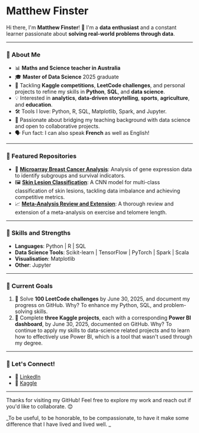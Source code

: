 # Matthew Finster

Hi there, I'm **Matthew Finster**! 👋 I'm a **data enthusiast** and a constant learner passionate about **solving real-world problems through data**. 

---

### 🚀 About Me
- 📊 **Maths and Science teacher in Australia**
- 🎓 **Master of Data Science** 2025 graduate
- 🌱 Tackling **Kaggle competitions**, **LeetCode challenges**, and personal projects to refine my skills in **Python**, **SQL**, and **data science**.
- 💡 Interested in **analytics**, **data-driven storytelling**, **sports**, **agriculture**, and **education**.
- 🛠️ Tools I love: Python, R, SQL, Matplotlib, Spark, and Jupyter.
- 🌟 Passionate about bridging my teaching background with data science and open to collaborative projects.
- 🗣️ Fun fact: I can also speak **French** as well as English!

---

### 📂 Featured Repositories
- 🔬 **[Microarray Breast Cancer Analysis](https://github.com/MatthewFinster/BreastCancerSubtypeAnalysis)**: Analysis of gene expression data to identify subgroups and survival indicators.
- 🖼️ **[Skin Lesion Classification](https://github.com/MatthewFinster/SkinLesionCNNClassification)**: A CNN model for multi-class classification of skin lesions, tackling data imbalance and achieving competitive metrics.
- 📈 **[Meta-Analysis Review and Extension](https://github.com/MatthewFinster/MetaAnalysisReviewExtension)**: A thorough review and extension of a meta-analysis on exercise and telomere length.
---

### 🌟 Skills and Strengths
- **Languages**: Python | R | SQL  
- **Data Science Tools**: Scikit-learn | TensorFlow | PyTorch | Spark | Scala  
- **Visualisation**: Matplotlib
- **Other**: Jupyter

---

### 🎯 Current Goals
1. 📝 Solve **100 LeetCode challenges** by June 30, 2025, and document my progress on GitHub.
       Why? To enhance my Python, SQL, and problem-solving skills.
2. 🏅 Complete **three Kaggle projects**, each with a corresponding **Power BI dashboard**, by June 30, 2025, documented on GitHub.
       Why? To continue to apply my skills to data-science related projects and to learn how to effectively use Power BI, which is a tool that wasn't used through my degree.

---

### 🤝 Let's Connect!
- 💼 [LinkedIn](https://www.linkedin.com/in/matthewfinster/)
- 🏅 [Kaggle](https://www.kaggle.com/)

---

Thanks for visiting my GitHub! Feel free to explore my work and reach out if you'd like to collaborate. 😊

_To be useful, to be honorable, to be compassionate, to have it make some difference that I have lived and lived well.
_
<!--
**MatthewFinster/MatthewFinster** is a ✨ _special_ ✨ repository because its `README.md` (this file) appears on your GitHub profile.

Here are some ideas to get you started:

- 🔭 I’m currently working on ...
- 🌱 I’m currently learning ...
- 👯 I’m looking to collaborate on ...
- 🤔 I’m looking for help with ...
- 💬 Ask me about ...
- 📫 How to reach me: ...
- 😄 Pronouns: ...
- ⚡ Fun fact: ...
-->
